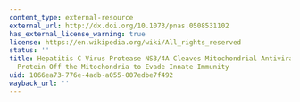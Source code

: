 ```yaml
---
content_type: external-resource
external_url: http://dx.doi.org/10.1073/pnas.0508531102
has_external_license_warning: true
license: https://en.wikipedia.org/wiki/All_rights_reserved
status: ''
title: Hepatitis C Virus Protease NS3/4A Cleaves Mitochondrial Antiviral Signaling
  Protein Off the Mitochondria to Evade Innate Immunity
uid: 1066ea73-776e-4adb-a055-007edbe7f492
wayback_url: ''
---
```

